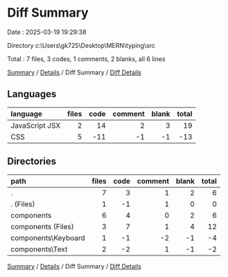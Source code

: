# Diff Summary

Date : 2025-03-19 19:29:38

Directory c:\\Users\\gk725\\Desktop\\MERN\\typing\\src

Total : 7 files,  3 codes, 1 comments, 2 blanks, all 6 lines

[Summary](results.md) / [Details](details.md) / Diff Summary / [Diff Details](diff-details.md)

## Languages
| language | files | code | comment | blank | total |
| :--- | ---: | ---: | ---: | ---: | ---: |
| JavaScript JSX | 2 | 14 | 2 | 3 | 19 |
| CSS | 5 | -11 | -1 | -1 | -13 |

## Directories
| path | files | code | comment | blank | total |
| :--- | ---: | ---: | ---: | ---: | ---: |
| . | 7 | 3 | 1 | 2 | 6 |
| . (Files) | 1 | -1 | 1 | 0 | 0 |
| components | 6 | 4 | 0 | 2 | 6 |
| components (Files) | 3 | 7 | 1 | 4 | 12 |
| components\\Keyboard | 1 | -1 | -2 | -1 | -4 |
| components\\Text | 2 | -2 | 1 | -1 | -2 |

[Summary](results.md) / [Details](details.md) / Diff Summary / [Diff Details](diff-details.md)